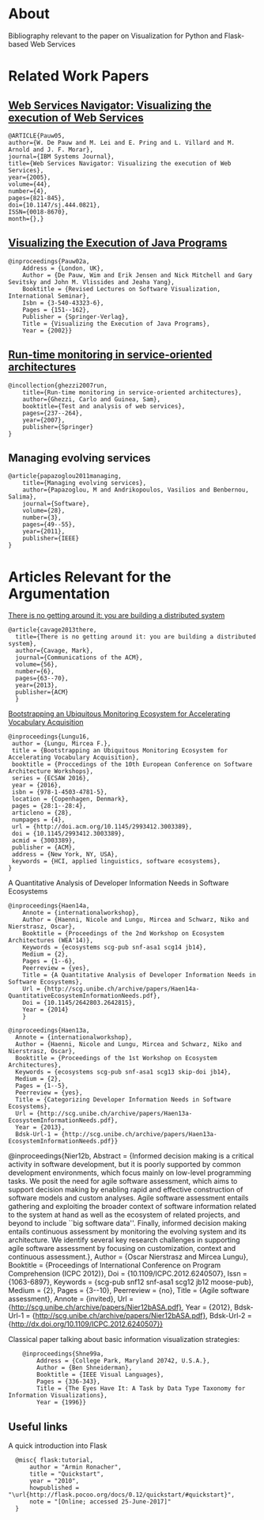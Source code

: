 
# About
Bibliography relevant to the paper on Visualization for Python and Flask-based Web Services

# Related Work Papers

## [Web Services Navigator: Visualizing the execution of Web Services](https://www.researchgate.net/profile/John_Morar/publication/224101675_Web_Services_Navigator_Visualizing_the_execution_of_Web_Services/links/562e363d08aef25a24442a76.pdf)

    @ARTICLE{Pauw05, 
    author={W. De Pauw and M. Lei and E. Pring and L. Villard and M. Arnold and J. F. Morar}, 
    journal={IBM Systems Journal}, 
    title={Web Services Navigator: Visualizing the execution of Web Services}, 
    year={2005}, 
    volume={44}, 
    number={4}, 
    pages={821-845}, 
    doi={10.1147/sj.444.0821}, 
    ISSN={0018-8670}, 
    month={},}


## [Visualizing the Execution of Java Programs](https://courses.cs.washington.edu/courses/cse590n/03sp/lncspaper.pdf)

    @inproceedings{Pauw02a,
        Address = {London, UK},
        Author = {De Pauw, Wim and Erik Jensen and Nick Mitchell and Gary Sevitsky and John M. Vlissides and Jeaha Yang},
        Booktitle = {Revised Lectures on Software Visualization, International Seminar},
        Isbn = {3-540-43323-6},
        Pages = {151--162},
        Publisher = {Springer-Verlag},
        Title = {Visualizing the Execution of Java Programs},
        Year = {2002}}

## [Run-time monitoring in service-oriented architectures](https://pdfs.semanticscholar.org/a112/a0386f2f7c9837df2f8b768f444387a95dd2.pdf)

    @incollection{ghezzi2007run,
        title={Run-time monitoring in service-oriented architectures},
        author={Ghezzi, Carlo and Guinea, Sam},
        booktitle={Test and analysis of web services},
        pages={237--264},
        year={2007},
        publisher={Springer}
    }


## Managing evolving services

    @article{papazoglou2011managing,
        title={Managing evolving services},
        author={Papazoglou, M and Andrikopoulos, Vasilios and Benbernou, Salima},
        journal={Software},
        volume={28},
        number={3},
        pages={49--55},
        year={2011},
        publisher={IEEE}
    }
        



# Articles Relevant for the Argumentation

[There is no getting around it: you are building a distributed system](http://queue.acm.org/detail.cfm?id=2482856)

    @article{cavage2013there,
      title={There is no getting around it: you are building a distributed system},
      author={Cavage, Mark},
      journal={Communications of the ACM},
      volume={56},
      number={6},
      pages={63--70},
      year={2013},
      publisher={ACM}
      }

[Bootstrapping an Ubiquitous Monitoring Ecosystem for Accelerating Vocabulary Acquisition](https://mircealungu.github.io/post/16-09-20-bootstrapping-an-ubiquitous-ecosystem/)

    @inproceedings{Lungu16,
     author = {Lungu, Mircea F.},
     title = {Bootstrapping an Ubiquitous Monitoring Ecosystem for Accelerating Vocabulary Acquisition},
     booktitle = {Proccedings of the 10th European Conference on Software Architecture Workshops},
     series = {ECSAW 2016},
     year = {2016},
     isbn = {978-1-4503-4781-5},
     location = {Copenhagen, Denmark},
     pages = {28:1--28:4},
     articleno = {28},
     numpages = {4},
     url = {http://doi.acm.org/10.1145/2993412.3003389},
     doi = {10.1145/2993412.3003389},
     acmid = {3003389},
     publisher = {ACM},
     address = {New York, NY, USA},
     keywords = {HCI, applied linguistics, software ecosystems},
    } 

A Quantitative Analysis of Developer Information Needs in Software Ecosystems

    @inproceedings{Haen14a,
        Annote = {internationalworkshop},
        Author = {Haenni, Nicole and Lungu, Mircea and Schwarz, Niko and Nierstrasz, Oscar},
        Booktitle = {Proceedings of the 2nd Workshop on Ecosystem Architectures (WEA'14)},
        Keywords = {ecosystems scg-pub snf-asa1 scg14 jb14},
        Medium = {2},
        Pages = {1--6},
        Peerreview = {yes},
        Title = {A Quantitative Analysis of Developer Information Needs in Software Ecosystems},
        Url = {http://scg.unibe.ch/archive/papers/Haen14a-QuantitativeEcosystemInformationNeeds.pdf},
        Doi = {10.1145/2642803.2642815},
        Year = {2014}
        }

    @inproceedings{Haen13a,
      Annote = {internationalworkshop},
      Author = {Haenni, Nicole and Lungu, Mircea and Schwarz, Niko and Nierstrasz, Oscar},
      Booktitle = {Proceedings of the 1st Workshop on Ecosystem Architectures},
      Keywords = {ecosystems scg-pub snf-asa1 scg13 skip-doi jb14},
      Medium = {2},
      Pages = {1--5},
      Peerreview = {yes},
      Title = {Categorizing Developer Information Needs in Software Ecosystems},
      Url = {http://scg.unibe.ch/archive/papers/Haen13a-EcosystemInformationNeeds.pdf},
      Year = {2013},
      Bdsk-Url-1 = {http://scg.unibe.ch/archive/papers/Haen13a-EcosystemInformationNeeds.pdf}}


@inproceedings{Nier12b,
  Abstract = {Informed decision making is a critical activity in software development, but it is poorly
  supported by common development environments, which focus mainly on low-level programming tasks. We posit
  the need for agile software assessment, which aims to support decision making by enabling rapid and
  effective construction of software models and custom analyses. Agile software assessment entails
  gathering and exploiting the broader context of software information related to the system at hand as
  well as the ecosystem of related projects, and beyond to include ``big software data''. Finally, informed
  decision making entails continuous assessment by monitoring the evolving system and its architecture. We
  identify several key research challenges in supporting agile software assessment by focusing on
  customization, context and continuous assessment.},
  Author = {Oscar Nierstrasz and Mircea Lungu},
  Booktitle = {Proceedings of International Conference on Program Comprehension (ICPC 2012)},
  Doi = {10.1109/ICPC.2012.6240507},
  Issn = {1063-6897},
  Keywords = {scg-pub snf12 snf-asa1 scg12 jb12 moose-pub},
  Medium = {2},
  Pages = {3--10},
  Peerreview = {no},
  Title = {Agile software assessment},
  Annote = {invited},
  Url = {http://scg.unibe.ch/archive/papers/Nier12bASA.pdf},
  Year = {2012},
  Bdsk-Url-1 = {http://scg.unibe.ch/archive/papers/Nier12bASA.pdf},
  Bdsk-Url-2 = {http://dx.doi.org/10.1109/ICPC.2012.6240507}}



Classical paper talking about basic information visualization strategies:

        @inproceedings{Shne99a,
            Address = {College Park, Maryland 20742, U.S.A.},
            Author = {Ben Shneiderman},
            Booktitle = {IEEE Visual Languages},
            Pages = {336-343},
            Title = {The Eyes Have It: A Task by Data Type Taxonomy for Information Visualizations},
            Year = {1996}}

## Useful links
A quick introduction into Flask

      @misc{ flask:tutorial,
          author = "Armin Ronacher",
          title = "Quickstart",
          year = "2010",
          howpublished = "\url{http://flask.pocoo.org/docs/0.12/quickstart/#quickstart}",
          note = "[Online; accessed 25-June-2017]"
      }





